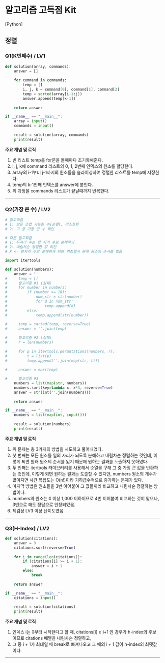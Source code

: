 # 알고리즘 고득점 Kit

[Python] 

## 정렬

### Q1(K번째수) / LV1
```Python
def solution(array, commands):
    answer = []
    
    for command in commands:
        temp = []
        i, j, k = command[0], command[1], command[2]
        temp = sorted(array[i-1:j])
        answer.append(temp[k-1])
              
    return answer

if __name__ == "__main__":
    array = input()
    commands = input()
    
    result = solution(array, commands)
    print(result)
```
**주요 개념 및 로직**
1. 빈 리스트 temp를 for문을 돌때마다 초기화해준다.
2. i, j, k에 command 리스트의 0, 1, 2번째 인덱스의 원소를 할당한다.
3. array의 i-1부터 j-1까지의 원소들을 슬라이싱하여 정렬한 리스트를 temp에 저장한다.
4. temp의 k-1번째 인덱스를 answer에 붙인다.
5. 위 과정을 commands 리스트가 끝날때까지 반복한다.

***

### Q2(가장 큰 수) / LV2
```Python
# 알고리즘
# 1: 모든 조합 가능한 수(순열), 리스트화
# 2: 그 중 가장 큰 수 리턴

# 다른 알고리즘
# 1: 두자리 수는 한 자리 수로 분해하기
# 2: 내림차순 정렬한 값 리턴
# X <- 한자리 수로 분해하게 되면 역정렬시 원래 원소의 순서를 잃음

import itertools

def solution(numbers):
    answer = ''
#     temp = []
#     알고리즘 #1 (실패)    
#     for number in numbers:
#         if (number >= 10):
#             num_str = str(number)
#             for d in num_str:
#                 temp.append(d)
#         else:
#             temp.append(str(number))
    
#     temp = sorted(temp, reverse=True)
#     answer = ''.join(temp)

#     알고리즘 #2 (실패)
#     r = len(numbers)
    
#     for p in itertools.permutations(numbers, r):
#         t = list(p)
#         temp.append(''.join(map(str, t)))
        
#     answer = max(temp)

#     알고리즘 #3
    numbers = list(map(str, numbers))
    numbers.sort(key=lambda x: x*3, reverse=True)
    answer = str(int(''.join(numbers)))
    
    return answer

if __name__ == "__main__":
    numbers = list(map(int, input()))
    
    result = solution(numbers)
    print(result)
```
**주요 개념 및 로직**
1. 위 문제는 총 3가지의 방법을 시도하고 풀어내었다.
2. 첫 번째는 모든 원소를 일의 자리가 되도록 분해하고 내림차순 정렬하는 것인데, 이렇게 되면 원래 원소의 순서를 잃기 때문에 원하는 결과를 도출하지 못하였다.
3. 두 번째는 itertools 라이브러리를 사용해서 순열을 구해 그 중 가장 큰 값을 반환하는 것인데, 이렇게 되면 원하는 결과는 도출할 수 있지만, numbers 원소의 개수가 많아지면 시간 복잡도는 O(n!)이라 기하급수적으로 증가하는 문제가 있다.
4. 마지막 방법은 원소들을 3번 이어붙여 그 값들끼리 비교하고 내림차순 정렬하는 방법이다.
5. numbers의 원소는 0 이상 1,000 이하이므로 4번 이어붙여 비교하는 것이 맞으나, 3번으로 해도 정답으로 인정되었음.
6. 체감상 LV3 이상 난이도였음.

***

### Q3(H-Index) / LV2
```Python
def solution(citations):
    answer = 0
    citations.sort(reverse=True)
    
    for i in range(len(citations)):
        if (citations[i] >= i + 1):
            answer = i + 1
        else:
            break
    
    return answer

if __name__ == "__main__":
    citations = input()
    
    result = solution(citations)
    print(result)
```
**주요 개념 및 로직**
1. 인덱스 i는 0부터 시작한다고 할 때, citations[i] ≥ i+1 인 경우가 h-index의 후보이므로 citations 배열을 내림차순 정렬하고,
2. 그 중 i + 1가 최대일 때 break로 빠져나오고 그 때의 i + 1 값이 h-index의 최댓값이다.

***
